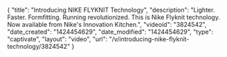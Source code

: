 {
    "title": "Introducing NIKE FLYKNIT Technology",
    "description": "Lighter. Faster. Formfitting. Running revolutionized. This is Nike Flyknit technology. Now available from Nike's Innovation Kitchen.",
    "videoid": "3824542",
    "date_created": "1424454629",
    "date_modified": "1424454629",
    "type": "captivate",
    "layout": "video",
    "url": "\/v\/introducing-nike-flyknit-technology\/3824542"
}